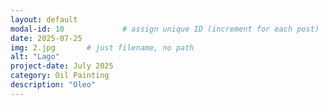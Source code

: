 ```yaml
---
layout: default
modal-id: 10             # assign unique ID (increment for each post)
date: 2025-07-25
img: 2.jpg       # just filename, no path
alt: "Lago"
project-date: July 2025
category: Oil Painting
description: "Oleo"
---
```

